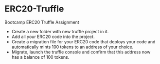 # ERC20-Truffle

Bootcamp ERC20 Truffle Assignment 

- Create a new folder with new truffle project in it.
- Add all your ERC20 code into the project.
- Create a migration file for your ERC20 code that deploys your code and automatically mints 100 tokens to an address of your choice.
- Migrate, launch the truffle console and confirm that this address now has a balance of 100 tokens.
